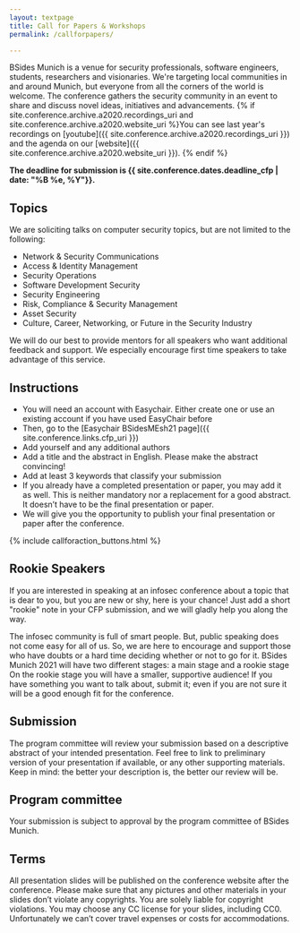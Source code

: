 ```yaml
---
layout: textpage
title: Call for Papers & Workshops
permalink: /callforpapers/

---
```


BSides Munich is a venue for security professionals, software engineers, students, researchers and visionaries.
We're targeting local communities in and around Munich, but everyone from all the corners of the world is welcome.
The conference gathers the security community in an event to share and discuss novel ideas, initiatives and advancements.
{% if site.conference.archive.a2020.recordings_uri and site.conference.archive.a2020.website_uri %}You can see last year's recordings on [youtube]({{ site.conference.archive.a2020.recordings_uri }}) and the agenda on our [website]({{ site.conference.archive.a2020.website_uri }}).
{% endif %}

**The deadline for submission is {{ site.conference.dates.deadline_cfp | date: "%B %e, %Y"}}.**
 
## Topics
We are soliciting talks on computer security topics, but are not limited to the following:

* Network & Security Communications
* Access & Identity Management
* Security Operations
* Software Development Security
* Security Engineering
* Risk, Compliance & Security Management
* Asset Security
* Culture, Career, Networking, or Future in the Security Industry

We will do our best to provide mentors for all speakers who want additional feedback and support. We especially encourage first time speakers to take advantage of this service. 

## Instructions

- You will need an account with Easychair. Either create one or use an existing account if you have used EasyChair before
- Then, go to the [Easychair BSidesMEsh21 page]({{ site.conference.links.cfp_uri }})
- Add yourself and any additional authors
- Add a title and the abstract in English. Please make the abstract convincing!
- Add at least 3 keywords that classify your submission
- If you already have a completed presentation or paper, you may add it as well. This is neither mandatory nor a replacement for a good abstract. It doesn’t have to be the final presentation or paper.
- We will give you the opportunity to publish your final presentation or paper after the conference.

{% include callforaction_buttons.html %}

## Rookie Speakers
If you are interested in speaking at an infosec conference about a topic that is dear to you, but you are new or shy, here is your chance! Just add a short "rookie" note in your CFP submission, and we will gladly help you along the way.

The infosec community is full of smart people.
But, public speaking does not come easy for all of us.  So, we are here to encourage and support those who have doubts or a hard time deciding whether or not to go for it.
BSides Munich 2021 will have two different stages: a main stage and a rookie stage
On the rookie stage you will have a smaller, supportive audience!
If you have something you want to talk about, submit it; even if you are not sure it will be a good enough fit for the conference.

## Submission
The program committee will review your submission based on a descriptive abstract of your intended presentation. 
Feel free to link to preliminary version of your presentation if available, or any other supporting materials. 
Keep in mind: the better your description is, the better our review will be.

## Program committee
Your submission is subject to approval by the program committee of BSides Munich.

## Terms
All presentation slides will be published on the conference website after the conference. Please make sure that any pictures and other materials in your slides don’t violate any copyrights.
You are solely liable for copyright violations. You may choose any CC license for your slides, including CC0.
Unfortunately we can’t cover travel expenses or costs for accommodations.
 
